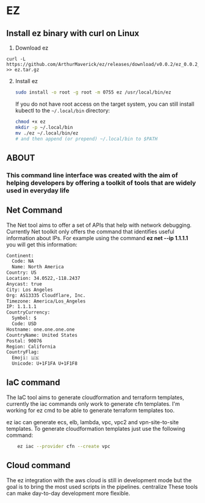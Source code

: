 # EZ
## Install ez binary with curl on Linux 
1. Download ez
```
curl -L https://github.com/ArthurMaverick/ez/releases/download/v0.0.2/ez_0.0.2_Linux_x86_64.tar.gz >> ez.tar.gz
```
2. Install ez

   ```bash
   sudo install -o root -g root -m 0755 ez /usr/local/bin/ez
   ```

   
   If you do not have root access on the target system, you can still install kubectl to the `~/.local/bin` directory:

   ```bash
   chmod +x ez
   mkdir -p ~/.local/bin
   mv ./ez ~/.local/bin/ez
   # and then append (or prepend) ~/.local/bin to $PATH
   ```

   
## ABOUT
### **This command line interface was created with the aim of helping developers by offering a toolkit of tools that are widely used in everyday life**


## Net Command
  The Net tool aims to offer a set of APIs that help with network debugging. Currently Net toolkit only offers the command that identifies useful information about IPs.
        For example using the command **ez net --ip 1.1.1.1** you will get this information:
    
```bash
Continent:
  Code: NA
  Name: North America
Country: US
Location: 34.0522,-118.2437
Anycast: true
City: Los Angeles
Org: AS13335 Cloudflare, Inc.
Timezone: America/Los_Angeles
IP: 1.1.1.1
CountryCurrency:
  Symbol: $
  Code: USD
Hostname: one.one.one.one
CountryName: United States
Postal: 90076
Region: California
CountryFlag:
  Emoji: 🇺🇸
  Unicode: U+1F1FA U+1F1F8

```
## IaC command
  The IaC tool aims to generate cloudformation and terraform templates, currently the iac commands only work to generate cfn templates. I'm working for ez cmd to be able to generate terraform templates too.
    
  ez iac can generate ecs, elb, lambda, vpc, vpc2 and vpn-site-to-site templates.
    To generate cloudformation templates just use the following command:

```bash
    ez iac --provider cfn --create vpc
```

## Cloud command
  The ez integration with the aws cloud is still in development mode but the goal is to bring the most used scripts in the pipelines. centralize These tools can make day-to-day development more flexible.